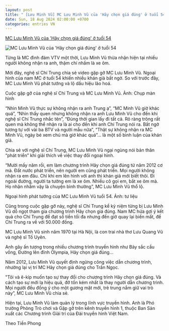 ```yaml
---
layout: post
title: " [Lưu Minh Vũ] MC Lưu Minh Vũ của 'Hãy chọn giá đúng' ở tuổi 54"
date: Sun, 18 Aug 2024 02:00:00 +0700
categories: entries VN
---
```

[MC Lưu Minh Vũ của 'Hãy chọn giá đúng' ở tuổi 54](https://vietnamnet.vn/mc-luu-minh-vu-cua-hay-chon-gia-dung-o-tuoi-54-2312879.html)

![MC Lưu Minh Vũ của 'Hãy chọn giá đúng' ở tuổi 54](https://static-images.vnncdn.net/vps_images_publish/000001/000003/2024/8/17/mc-luu-minh-vu-cua-hay-chon-gia-dung-o-tuoi-54-2032.jpg?width=0&s=MoTNrGecO7SvG0Yhmz0E_g)

Từng là MC đình đám VTV một thời, Lưu Minh Vũ thừa nhận hiện tại nhiều người không nhận ra anh, thậm chí nhầm là xe ôm.

Mới đây, nghệ sĩ Chí Trung chia sẻ video gặp gỡ MC Lưu Minh Vũ. Ngoại hình của nam MC ở tuổi 54 khiến nhiều khán giả bất ngờ. So với trước đây, MC Lưu Minh Vũ phát tướng và lộ dấu hiệu lão hoá.

Cuộc gặp gỡ của nghệ sĩ Chí Trung và MC Lưu Minh Vũ. Ảnh: Chụp màn hình

“Nhìn Minh Vũ thực sự không nhận ra anh Trung ạ”, “MC Minh Vũ giờ khác quá”, “Nhìn thấy quen nhưng không nhận ra anh Lưu Minh Vũ cho đến khi nghệ sĩ Chí Trung nhắc tên”, “Đúng thời gian lấy đi tất cả. Rõ ràng trông rất quen mà không thể nhận ra là ai cho đến khi anh Chí Trung nói ra. Bất ngờ tương tự với vài ba BTV và người mẫu nữa”, “Thật sự không nhận ra MC Minh Vũ, ngày bé xem chú mà giờ khác quá”… là một số bình luận của khán giả.

Chia sẻ với nghệ sĩ Chí Trung, MC Lưu Minh Vũ ngại ngùng nói bản thân “phát triển” khi giải thích về việc thay đổi ngoại hình.

“Mười mấy năm rồi, em làm chương trình Hãy chọn giá đúng từ năm 2012 cơ mà. Đất nước phát triển, nên người em cũng phát triển. Mọi người không nhận ra em đâu. Chỉ khi em lên hình với anh thì khán giả mới biết thôi. Đi ngoài đường, người ta tưởng em là xe ôm. Nhiều cô gọi em, bắt xe ôm mà. Họ nhận nhầm vậy là chuyện bình thường”, MC Lưu Minh Vũ thổ lộ.

Ngoại hình phát tướng của MC Lưu Minh Vũ tuổi 54. Ảnh: tư liệu

Cũng trong cuộc gặp gỡ này, nghệ sĩ Chí Trung kể kỷ niệm từng bị Lưu Minh Vũ dỗ ngọt tham gia chương trình Hãy chọn giá đúng. Nam MC hứa gợi ý kết quả cho Chí Trung để đạt số tiền tối đa nhưng đến giờ quay lại biến mất, để Chí Trung ra về với 50.000 đồng.

MC Lưu Minh Vũ sinh năm 1970 tại Hà Nội, là con trai nhà thơ Lưu Quang Vũ và nghệ sĩ Tố Uyên.

Anh gây ấn tượng trong nhiều chương trình truyền hình như Bảy sắc cầu vồng, Đường lên đỉnh Olympia, Hãy chọn giá đúng…

Năm 2012, Lưu Minh Vũ quyết định ngừng công việc dẫn chương trình, nhường lại vị trí MC Hãy chọn giá đúng cho Trần Ngọc.

"Tôi và ê-kíp muốn tạo sự thay đổi cho chương trình Hãy chọn giá đúng. Và cách tạo sự mới lạ hiệu quả, đỡ tốn kém nhất là thay người dẫn chương trình. Mọi người đều đồng ý cho một gương mặt mới, trẻ trung nắm giữ vai trò này”, MC Lưu Minh Vũ chia sẻ.

Hiện tại, Lưu Minh Vũ làm quản lý trong lĩnh vực truyền hình. Anh là Phó trưởng Phòng Trò chơi và Gặp gỡ trên kênh truyền hình 1, thuộc Ban Sản xuất các Chương trình Giải trí của Đài truyền hình Việt Nam.

Theo Tiền Phong

